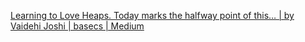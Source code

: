 
[Learning to Love Heaps. Today marks the halfway point of this… | by Vaidehi Joshi | basecs | Medium](https://medium.com/basecs/learning-to-love-heaps-cef2b273a238)
